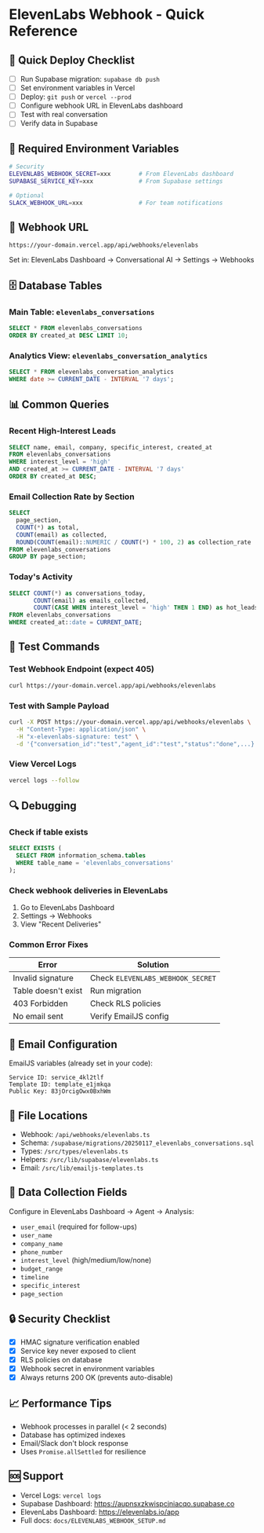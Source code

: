 # ElevenLabs Webhook - Quick Reference

## 🚀 Quick Deploy Checklist

- [ ] Run Supabase migration: `supabase db push`
- [ ] Set environment variables in Vercel
- [ ] Deploy: `git push` or `vercel --prod`
- [ ] Configure webhook URL in ElevenLabs dashboard
- [ ] Test with real conversation
- [ ] Verify data in Supabase

## 🔑 Required Environment Variables

```bash
# Security
ELEVENLABS_WEBHOOK_SECRET=xxx        # From ElevenLabs dashboard
SUPABASE_SERVICE_KEY=xxx             # From Supabase settings

# Optional
SLACK_WEBHOOK_URL=xxx                # For team notifications
```

## 📍 Webhook URL

```
https://your-domain.vercel.app/api/webhooks/elevenlabs
```

Set in: ElevenLabs Dashboard → Conversational AI → Settings → Webhooks

## 🗄️ Database Tables

### Main Table: `elevenlabs_conversations`

```sql
SELECT * FROM elevenlabs_conversations
ORDER BY created_at DESC LIMIT 10;
```

### Analytics View: `elevenlabs_conversation_analytics`

```sql
SELECT * FROM elevenlabs_conversation_analytics
WHERE date >= CURRENT_DATE - INTERVAL '7 days';
```

## 📊 Common Queries

### Recent High-Interest Leads
```sql
SELECT name, email, company, specific_interest, created_at
FROM elevenlabs_conversations
WHERE interest_level = 'high'
AND created_at >= CURRENT_DATE - INTERVAL '7 days'
ORDER BY created_at DESC;
```

### Email Collection Rate by Section
```sql
SELECT
  page_section,
  COUNT(*) as total,
  COUNT(email) as collected,
  ROUND(COUNT(email)::NUMERIC / COUNT(*) * 100, 2) as collection_rate
FROM elevenlabs_conversations
GROUP BY page_section;
```

### Today's Activity
```sql
SELECT COUNT(*) as conversations_today,
       COUNT(email) as emails_collected,
       COUNT(CASE WHEN interest_level = 'high' THEN 1 END) as hot_leads
FROM elevenlabs_conversations
WHERE created_at::date = CURRENT_DATE;
```

## 🧪 Test Commands

### Test Webhook Endpoint (expect 405)
```bash
curl https://your-domain.vercel.app/api/webhooks/elevenlabs
```

### Test with Sample Payload
```bash
curl -X POST https://your-domain.vercel.app/api/webhooks/elevenlabs \
  -H "Content-Type: application/json" \
  -H "x-elevenlabs-signature: test" \
  -d '{"conversation_id":"test","agent_id":"test","status":"done",...}'
```

### View Vercel Logs
```bash
vercel logs --follow
```

## 🔍 Debugging

### Check if table exists
```sql
SELECT EXISTS (
  SELECT FROM information_schema.tables
  WHERE table_name = 'elevenlabs_conversations'
);
```

### Check webhook deliveries in ElevenLabs
1. Go to ElevenLabs Dashboard
2. Settings → Webhooks
3. View "Recent Deliveries"

### Common Error Fixes

| Error | Solution |
|-------|----------|
| Invalid signature | Check `ELEVENLABS_WEBHOOK_SECRET` |
| Table doesn't exist | Run migration |
| 403 Forbidden | Check RLS policies |
| No email sent | Verify EmailJS config |

## 📧 Email Configuration

EmailJS variables (already set in your code):
```
Service ID: service_4kl2tlf
Template ID: template_e1jmkqa
Public Key: 83jOrcigOwx0BxhWm
```

## 📁 File Locations

- Webhook: `/api/webhooks/elevenlabs.ts`
- Schema: `/supabase/migrations/20250117_elevenlabs_conversations.sql`
- Types: `/src/types/elevenlabs.ts`
- Helpers: `/src/lib/supabase/elevenlabs.ts`
- Email: `/src/lib/emailjs-templates.ts`

## 🎯 Data Collection Fields

Configure in ElevenLabs Dashboard → Agent → Analysis:

- `user_email` (required for follow-ups)
- `user_name`
- `company_name`
- `phone_number`
- `interest_level` (high/medium/low/none)
- `budget_range`
- `timeline`
- `specific_interest`
- `page_section`

## 🔒 Security Checklist

- [x] HMAC signature verification enabled
- [x] Service key never exposed to client
- [x] RLS policies on database
- [x] Webhook secret in environment variables
- [x] Always returns 200 OK (prevents auto-disable)

## 📈 Performance Tips

- Webhook processes in parallel (< 2 seconds)
- Database has optimized indexes
- Email/Slack don't block response
- Uses `Promise.allSettled` for resilience

## 🆘 Support

- Vercel Logs: `vercel logs`
- Supabase Dashboard: https://aupnsxzkwispcjniacqo.supabase.co
- ElevenLabs Dashboard: https://elevenlabs.io/app
- Full docs: `docs/ELEVENLABS_WEBHOOK_SETUP.md`
